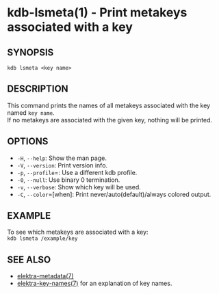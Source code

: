 kdb-lsmeta(1) - Print metakeys associated with a key
=====================================================

## SYNOPSIS

`kdb lsmeta <key name>`

## DESCRIPTION

This command prints the names of all metakeys associated with the key named `key name`.  
If no metakeys are associated with the given key, nothing will be printed.  

## OPTIONS

- `-H`, `--help`:
  Show the man page.
- `-V`, `--version`:
  Print version info.
- `-p`, `--profile`=<profile>:
  Use a different kdb profile.
- `-0`, `--null`:
  Use binary 0 termination.
- `-v`, `--verbose`:
  Show which key will be used.
- `-C`, `--color`=[when]:
  Print never/auto(default)/always colored output.


## EXAMPLE

To see which metakeys are associated with a key:  
`kdb lsmeta /example/key`

## SEE ALSO

- [elektra-metadata(7)](elektra-metadata.md)
- [elektra-key-names(7)](elektra-key-names.md) for an explanation of key names.